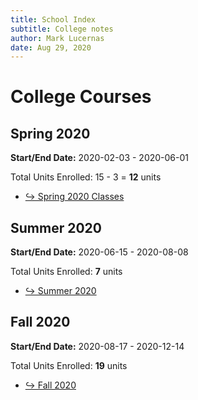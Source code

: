 ```yaml
---
title: School Index
subtitle: College notes
author: Mark Lucernas
date: Aug 29, 2020
---
```



# College Courses

## Spring 2020

**Start/End Date:** 2020-02-03 - 2020-06-01

Total Units Enrolled: 15 - 3 = **12** units

- [↪ Spring 2020 Classes](spring-2020/index)


## Summer 2020

**Start/End Date:** 2020-06-15 - 2020-08-08

Total Units Enrolled: **7** units

- [↪ Summer 2020](summer-2020/index)


## Fall 2020

**Start/End Date:** 2020-08-17 - 2020-12-14

Total Units Enrolled: **19** units

- [↪ Fall 2020](fall-2020/index)

